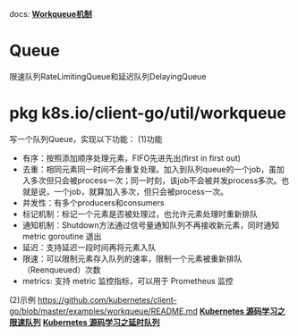 
docs:
**[Workqueue机制](https://app.yinxiang.com/fx/2c3c4485-56d9-4f02-b76c-b8f04ddbe307)**


# Queue
限速队列RateLimitingQueue和延迟队列DelayingQueue






# pkg k8s.io/client-go/util/workqueue
写一个队列Queue，实现以下功能：
(1)功能
* 有序：按照添加顺序处理元素，FIFO先进先出(first in first out)
* 去重：相同元素同一时间不会重复处理。加入到队列queue的一个job，虽加入多次但只会被process一次；同一时刻，该job不会被并发process多次。也就是说，一个job，就算加入多次，但只会被process一次。
* 并发性：有多个producers和consumers
* 标记机制：标记一个元素是否被处理过，也允许元素处理时重新排队
* 通知机制：Shutdown方法通过信号量通知队列不再接收新元素，同时通知 metric goroutine 退出
* 延迟：支持延迟一段时间再将元素入队
* 限速：可以限制元素存入队列的速率，限制一个元素被重新排队（Reenqueued）次数
* metrics: 支持 metric 监控指标，可以用于 Prometheus 监控

(2)示例
https://github.com/kubernetes/client-go/blob/master/examples/workqueue/README.md
**[Kubernetes 源码学习之限速队列](https://mp.weixin.qq.com/s/RZ4BEkplfVfN-oxAS1XXbQ)**
**[Kubernetes 源码学习之延时队列](https://mp.weixin.qq.com/s/aZC2MXQFuUu00TgmOozwKQ)**
